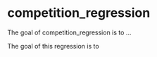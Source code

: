
# competition_regression

<!-- badges: start -->
<!-- badges: end -->

The goal of competition_regression is to ...

The goal of this regression is to